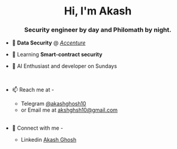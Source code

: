 <!--
**akashghosh10/akashghosh10** is a ✨ _special_ ✨ repository because its `README.md` (this file) appears on your GitHub profile.

Here are some ideas to get you started:

- 🔭 I’m currently working on ...
- 🌱 I’m currently learning ...
- 👯 I’m looking to collaborate on ...
- 🤔 I’m looking for help with ...
- 💬 Ask me about ...
- 📫 How to reach me: ...
- 😄 Pronouns: ...
- ⚡ Fun fact: ...
-->

<h1 align="center">Hi, I'm Akash</h1>
<h3 align="center">Security engineer by day and Philomath by night.</h3>

- 💼 **Data Security** @ [*Accenture*](https://www.accenture.com/in-en)
  
- 🧠 Learning **Smart-contract security**

- 🤖 AI Enthusiast and developer on Sundays

<br>

- 📫 Reach me at -
  - Telegram [@akashghosh10](https://t.me/akashghosh10)
  - or Email me at [akshghsh10@gmail.com](mailto:akshghsh10@gmail.com)

  <br>
  
- 💬 Connect with me -
  - Linkedin [Akash Ghosh](https://www.linkedin.com/in/akashghosh10/)
